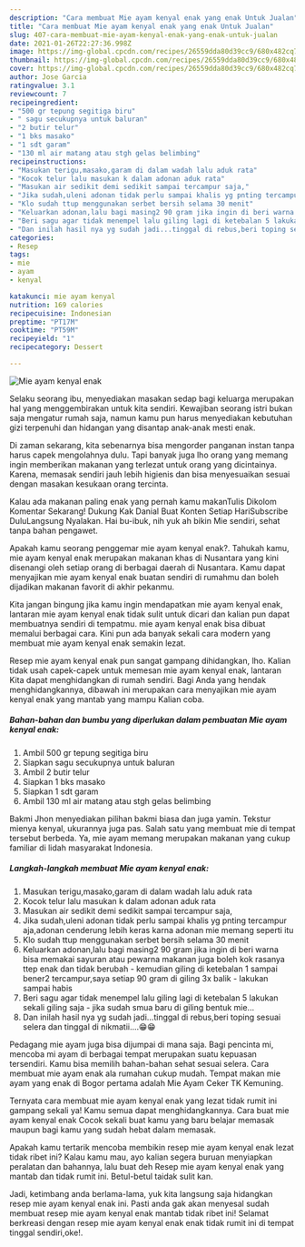 ```yaml
---
description: "Cara membuat Mie ayam kenyal enak yang enak Untuk Jualan"
title: "Cara membuat Mie ayam kenyal enak yang enak Untuk Jualan"
slug: 407-cara-membuat-mie-ayam-kenyal-enak-yang-enak-untuk-jualan
date: 2021-01-26T22:27:36.998Z
image: https://img-global.cpcdn.com/recipes/26559dda80d39cc9/680x482cq70/mie-ayam-kenyal-enak-foto-resep-utama.jpg
thumbnail: https://img-global.cpcdn.com/recipes/26559dda80d39cc9/680x482cq70/mie-ayam-kenyal-enak-foto-resep-utama.jpg
cover: https://img-global.cpcdn.com/recipes/26559dda80d39cc9/680x482cq70/mie-ayam-kenyal-enak-foto-resep-utama.jpg
author: Jose Garcia
ratingvalue: 3.1
reviewcount: 7
recipeingredient:
- "500 gr tepung segitiga biru"
- " sagu secukupnya untuk baluran"
- "2 butir telur"
- "1 bks masako"
- "1 sdt garam"
- "130 ml air matang atau stgh gelas belimbing"
recipeinstructions:
- "Masukan terigu,masako,garam di dalam wadah lalu aduk rata"
- "Kocok telur lalu masukan k dalam adonan aduk rata"
- "Masukan air sedikit demi sedikit sampai tercampur saja,"
- "Jika sudah,uleni adonan tidak perlu sampai khalis yg pnting tercampur aja,adonan cenderung lebih keras karna adonan mie memang seperti itu"
- "Klo sudah ttup menggunakan serbet bersih selama 30 menit"
- "Keluarkan adonan,lalu bagi masing2 90 gram jika ingin di beri warna bisa memakai sayuran atau pewarna makanan juga boleh kok rasanya ttep enak dan tidak berubah  kemudian giling di ketebalan 1 sampai bener2 tercampur,saya setiap 90 gram di giling 3x balik lakukan sampai habis"
- "Beri sagu agar tidak menempel lalu giling lagi di ketebalan 5 lakukan sekali giling saja jika sudah smua baru di giling bentuk mie..."
- "Dan inilah hasil nya yg sudah jadi...tinggal di rebus,beri toping sesuai selera dan tinggal di nikmatii....😁😁"
categories:
- Resep
tags:
- mie
- ayam
- kenyal

katakunci: mie ayam kenyal 
nutrition: 169 calories
recipecuisine: Indonesian
preptime: "PT17M"
cooktime: "PT59M"
recipeyield: "1"
recipecategory: Dessert

---
```



![Mie ayam kenyal enak](https://img-global.cpcdn.com/recipes/26559dda80d39cc9/680x482cq70/mie-ayam-kenyal-enak-foto-resep-utama.jpg)

Selaku seorang ibu, menyediakan masakan sedap bagi keluarga merupakan hal yang menggembirakan untuk kita sendiri. Kewajiban seorang istri bukan saja mengatur rumah saja, namun kamu pun harus menyediakan kebutuhan gizi terpenuhi dan hidangan yang disantap anak-anak mesti enak.

Di zaman  sekarang, kita sebenarnya bisa mengorder panganan instan tanpa harus capek mengolahnya dulu. Tapi banyak juga lho orang yang memang ingin memberikan makanan yang terlezat untuk orang yang dicintainya. Karena, memasak sendiri jauh lebih higienis dan bisa menyesuaikan sesuai dengan masakan kesukaan orang tercinta. 

Kalau ada makanan paling enak yang pernah kamu makanTulis Dikolom Komentar Sekarang! Dukung Kak Danial Buat Konten Setiap HariSubscribe DuluLangsung Nyalakan. Hai bu-ibuk, nih yuk ah bikin Mie sendiri, sehat tanpa bahan pengawet.

Apakah kamu seorang penggemar mie ayam kenyal enak?. Tahukah kamu, mie ayam kenyal enak merupakan makanan khas di Nusantara yang kini disenangi oleh setiap orang di berbagai daerah di Nusantara. Kamu dapat menyajikan mie ayam kenyal enak buatan sendiri di rumahmu dan boleh dijadikan makanan favorit di akhir pekanmu.

Kita jangan bingung jika kamu ingin mendapatkan mie ayam kenyal enak, lantaran mie ayam kenyal enak tidak sulit untuk dicari dan kalian pun dapat membuatnya sendiri di tempatmu. mie ayam kenyal enak bisa dibuat memalui berbagai cara. Kini pun ada banyak sekali cara modern yang membuat mie ayam kenyal enak semakin lezat.

Resep mie ayam kenyal enak pun sangat gampang dihidangkan, lho. Kalian tidak usah capek-capek untuk memesan mie ayam kenyal enak, lantaran Kita dapat menghidangkan di rumah sendiri. Bagi Anda yang hendak menghidangkannya, dibawah ini merupakan cara menyajikan mie ayam kenyal enak yang mantab yang mampu Kalian coba.

<!--inarticleads1-->

##### Bahan-bahan dan bumbu yang diperlukan dalam pembuatan Mie ayam kenyal enak:

1. Ambil 500 gr tepung segitiga biru
1. Siapkan  sagu secukupnya untuk baluran
1. Ambil 2 butir telur
1. Siapkan 1 bks masako
1. Siapkan 1 sdt garam
1. Ambil 130 ml air matang atau stgh gelas belimbing


Bakmi Jhon menyediakan pilihan bakmi biasa dan juga yamin. Tekstur mienya kenyal, ukurannya juga pas. Salah satu yang membuat mie di tempat tersebut berbeda. Ya, mie ayam memang merupakan makanan yang cukup familiar di lidah masyarakat Indonesia. 

<!--inarticleads2-->

##### Langkah-langkah membuat Mie ayam kenyal enak:

1. Masukan terigu,masako,garam di dalam wadah lalu aduk rata
1. Kocok telur lalu masukan k dalam adonan aduk rata
1. Masukan air sedikit demi sedikit sampai tercampur saja,
1. Jika sudah,uleni adonan tidak perlu sampai khalis yg pnting tercampur aja,adonan cenderung lebih keras karna adonan mie memang seperti itu
1. Klo sudah ttup menggunakan serbet bersih selama 30 menit
1. Keluarkan adonan,lalu bagi masing2 90 gram jika ingin di beri warna bisa memakai sayuran atau pewarna makanan juga boleh kok rasanya ttep enak dan tidak berubah -  kemudian giling di ketebalan 1 sampai bener2 tercampur,saya setiap 90 gram di giling 3x balik - lakukan sampai habis
1. Beri sagu agar tidak menempel lalu giling lagi di ketebalan 5 lakukan sekali giling saja - jika sudah smua baru di giling bentuk mie...
1. Dan inilah hasil nya yg sudah jadi...tinggal di rebus,beri toping sesuai selera dan tinggal di nikmatii....😁😁


Pedagang mie ayam juga bisa dijumpai di mana saja. Bagi pencinta mi, mencoba mi ayam di berbagai tempat merupakan suatu kepuasan tersendiri. Kamu bisa memilih bahan-bahan sehat sesuai selera. Cara membuat mie ayam enak ala rumahan cukup mudah. Tempat makan mie ayam yang enak di Bogor pertama adalah Mie Ayam Ceker TK Kemuning. 

Ternyata cara membuat mie ayam kenyal enak yang lezat tidak rumit ini gampang sekali ya! Kamu semua dapat menghidangkannya. Cara buat mie ayam kenyal enak Cocok sekali buat kamu yang baru belajar memasak maupun bagi kamu yang sudah hebat dalam memasak.

Apakah kamu tertarik mencoba membikin resep mie ayam kenyal enak lezat tidak ribet ini? Kalau kamu mau, ayo kalian segera buruan menyiapkan peralatan dan bahannya, lalu buat deh Resep mie ayam kenyal enak yang mantab dan tidak rumit ini. Betul-betul taidak sulit kan. 

Jadi, ketimbang anda berlama-lama, yuk kita langsung saja hidangkan resep mie ayam kenyal enak ini. Pasti anda gak akan menyesal sudah membuat resep mie ayam kenyal enak mantab tidak ribet ini! Selamat berkreasi dengan resep mie ayam kenyal enak enak tidak rumit ini di tempat tinggal sendiri,oke!.

